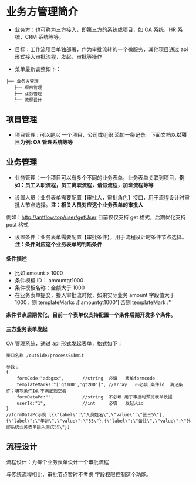 # 业务方管理简介

- 业务方：也可称为三方接入，即第三方的系统或项目，如 OA 系统，HR 系统，CRM 系统等等。

- 目标：工作流项目单独部署，作为审批流转的一个微服务，其他项目通过 api 形式接入审批流程，发起，审批等操作

- 菜单最新调整如下：

```
├── 业务方管理
   ├── 项目管理
   ├── 业务管理
   └── 流程设计
```

## 项目管理

- 项目管理 : 可以是以 一个项目、公司或组织 添加一条记录。下面文档以**以项目为例: OA 管理系统等等**

## 业务管理

- 业务管理：一个项目可以有多个不同的业务表单，业务表单关联到项目，**例如：员工入职流程，员工离职流程，请假流程，加班流程等等**

- 设置人员：业务表单需要配置【审批人，审批角色】接口，用于流程设计时审批人节点选择。**注：相关人员对应这个业务表单的审批人**

例如：http://antflow.top/user/getUser 目前仅仅支持 get 格式，后期优化支持 post 格式

- 设置条件：业务表单需要配置【审批条件】，用于流程设计时条件节点选择。**注：条件对应这个业务表单的判断条件**

#### 条件描述

- 比如 amount > 1000
- 条件模板 ID： amountgt1000
- 条件模板名称：金额大于 1000
- 在业务表单提交，接入审批流时候，如果实际业务 amount 字段值大于 1000，则 templateMarks :['amountgt1000'] 否则 templateMark :''

**条件节点后期优化，目前一个表单仅支持配置一个条件后期开发多个条件。**

#### 三方业务表单发起

OA 管理系统，通过 api 形式发起表单，格式如下：

```
接口名称 /outSide/processSubmit

参数：
{
    formCode:"adbgxx",       //string  必填   表单formcode
    templateMarks:"['gt100','gt200']", //array   不必填 条件id  满足条件：填写条件Id,不满足则空着
    formDataPc:"",           //string  不必填 用于审批时预览表单数据
    userId:"1",              //int     必填   发起人id
}
//formDataPc示例 [{\"label\":\"人员姓名\",\"value\":\"张三5\"},{\"label\":\"年龄\",\"value\":\"55\"},{\"label\":\"备注\",\"value\":\"外部系统业务表单接入测试55\"}]

```

## 流程设计

流程设计：为每个业务表单设计一个审批流程

与传统流程相比，审批节点暂时不考虑 字段权限控制这个功能。
